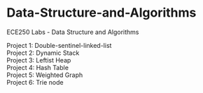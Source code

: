 # Data-Structure-and-Algorithms
ECE250 Labs - Data Structure and Algorithms


Project 1: Double-sentinel-linked-list\
Project 2: Dynamic Stack\
Project 3: Leftist Heap\
Project 4: Hash Table\
Project 5: Weighted Graph\
Project 6: Trie node
